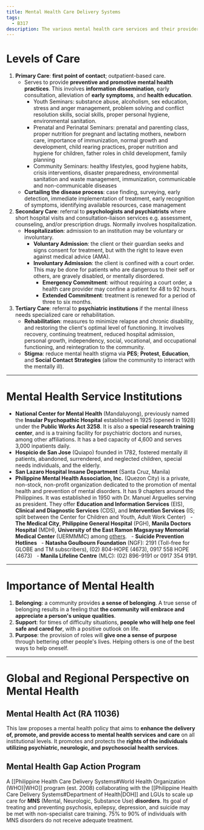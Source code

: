 ```yaml
---
title: Mental Health Care Delivery Systems
tags:
  - B317
description: The various mental health care services and their providers in the Philippines.
---
```

# Levels of Care
1. **Primary Care**: **first point of contact**; outpatient-based care.
	- Serves to provide **preventive and promotive mental health practices**. This involves **information dissemination**, early consultation, alleviation of **early symptoms**, and **health education**.
		- Youth Seminars: substance abuse, alcoholism, sex education, stress and anger management, problem solving and conflict resolution skills, social skills, proper personal hygiene, environmental sanitation.
		- Prenatal and Perinatal Seminars: prenatal and parenting class, proper nutrition for pregnant and lactating mothers, newborn care, importance of immunization, normal growth and development, child rearing practices, proper nutrition and hygiene for children, father roles in child development, family planning
		- Community Seminars: healthy lifestyles, good hygiene habits, crisis interventions, disaster preparedness, environmental sanitation and waste management, immunization, communicable and non-communicable diseases
	- **Curtailing the disease process**: case finding, surveying, early detection, immediate implementation of treatment, early recognition of symptoms, identifying available resources, case management
2. **Secondary Care**: referral to **psychologists and psychiatrists** where short hospital visits and consultation-liaison services e.g. assessment, counseling, and/or prescription drugs. Normally involves hospitalization.
	- **Hospitalization**: admission to an institution may be voluntary or involuntary.
		- **Voluntary Admission**: the client or their guardian seeks and signs consent for treatment, but with the right to leave even against medical advice (AMA).
		- **Involuntary Admission**: the client is confined with a court order. This may be done for patients who are dangerous to their self or others, are gravely disabled, or mentally disordered.
			- **Emergency Commitment**: without requiring a court order, a health care provider may confine a patient for 48 to 92 hours.
			- **Extended Commitment**: treatment is renewed for a period of three to six months.
3. **Tertiary Care**: referral to **psychiatric institutions** if the mental illness needs specialized care or rehabilitation.
	- **Rehabilitation**: measures to minimize relapse and chronic disability, and restoring the client's optimal level of functioning. It involves recovery, continuing treatment, reduced hospital admission, personal growth, independency, social, vocational, and occupational functioning, and reintegration to the community.
	- **Stigma**: reduce mental health stigma via **PES**; **Protest**, **Education**, and **Social Contact Strategies** (allow the community to interact with the mentally ill).
___
# Mental Health Service Institutions
- **National Center for Mental Health** (Mandaluyong), previously named the **Insular Psychopathic Hospital** established in 1925 (opened in 1928) under the **Public Works Act 3258**. It is also a **special research training center**, and is a training facility for psychiatric doctors and nurses, among other affiliations. It has a bed capacity of 4,600 and serves 3,000 inpatients daily.
- **Hospicio de San Jose** (Quiapo) founded in 1782, fostered mentally ill patients, abandoned, surrendered, and neglected children, special needs individuals, and the elderly.
- **San Lazaro Hospital Insane Department** (Santa Cruz, Manila)
- **Philippine Mental Health Association, Inc.** (Quezon City) is a private, non-stock, non-profit organization dedicated to the promotion of mental health and prevention of mental disorders. It has 9 chapters around the Philippines. It was established in 1950 with Dr. Manuel Arguelles serving as president. They offer **Education and Information Services** (EIS), **Clinical and Diagnostic Services** (CDS), and **Intervention Services** (IS; split between the Center for Children and Youth, Adult Work Center)
  - **The Medical City**, **Philippine General Hospital** (PGH), **Manila Doctors Hospital** (MDH), **University of the East Ramon Magsaysay Memorial Medical Center** (UERMMMC) among [others](https://www.webbline.com/mental-health/).
  - **Suicide Prevention Hotlines**
	  - **Natasha Goulbourn Foundation** (NGF): 2191 (Toll-free for GLOBE and TM subscribers), (02) 804-HOPE (4673), 0917 558 HOPE (4673)
	  - **Manila Lifeline Centre** (MLC): (02) 896-9191 or 0917 354 9191.
___
# Importance of Mental Health
1. **Belonging**: a community provides **a sense of belonging**. A true sense of belonging results in a feeling that **the community will embrace and appreciate a person's unique qualities**.
2. **Support**: for times of difficulty situations, **people who will help one feel safe and cared for**, with a positive outlook on life.
3. **Purpose**: the provision of roles will **give one a sense of purpose** through bettering other people's lives. Helping others is one of the best ways to help oneself.
___
# Global and Regional Perspective on Mental Health
## Mental Health Act (RA 11036)
This law proposes a mental health policy that aims to **enhance the delivery of, promote, and provide access to mental health services and care** on all institutional levels. It promotes and protects the **rights of the individuals utilizing psychiatric, neurologic, and psychosocial health services**.
## Mental Health Gap Action Program
A [[Philippine Health Care Delivery Systems#World Health Organization (WHO)|WHO]] program (est. 2008) collaborating with the [[Philippine Health Care Delivery Systems#Department of Health|DOH]] and LGUs to scale up care for **MNS** (Mental, Neurologic, Substance Use) **disorders**. Its goal of treating and preventing psychosis, epilepsy, depression, and suicide may be met with non-specialist care training. 75% to 90% of individuals with MNS disorders do not receive adequate treatment.